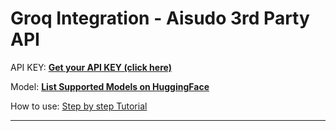 

# Groq Integration - Aisudo 3rd Party API


API KEY: **[Get your API KEY (click here)](https://huggingface.co/settings/tokens)**

Model: **[List Supported Models on HuggingFace](https://huggingface.co/models?other=text-generation-inference)**

How to use: [Step by step Tutorial](https://github.com/aisudoapp/ai-model-providers/tree/main#usage)
  
  
---